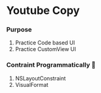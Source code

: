 # Youtube Copy

### Purpose
1. Practice Code based UI
2. Practice CustomView UI


### Contraint Programmatically 🤔
1. NSLayoutConstraint
2. VisualFormat
